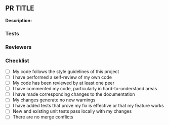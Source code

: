 ## PR TITLE

**Description:** <!-- add description here -->

  <!-- What was changed? -->
  <!-- Why does PR exist? -->
  <!-- How do your changes do what is intended? -->
  <!-- Will a screenshot be helpful? -->

### Tests

  <!-- Do we need tests? -->

### Reviewers

  <!-- 2 reviewers are required to review PR before mergeing to main -->

### Checklist

 * [ ] My code follows the style guidelines of this project
 * [ ] I have performed a self-review of my own code
 * [ ] My code has been reviewed by at least one peer
 * [ ] I have commented my code, particularly in hard-to-understand areas
 * [ ] I have made corresponding changes to the documentation
 * [ ] My changes generate no new warnings
 * [ ] I have added tests that prove my fix is effective or that my feature works
 * [ ] New and existing unit tests pass locally with my changes
 * [ ] There are no merge conflicts